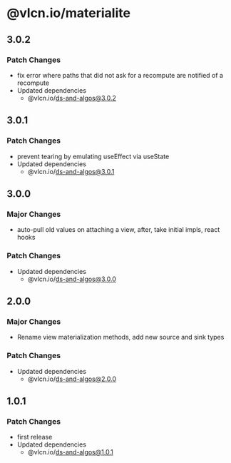# @vlcn.io/materialite

## 3.0.2

### Patch Changes

- fix error where paths that did not ask for a recompute are notified of a recompute
- Updated dependencies
  - @vlcn.io/ds-and-algos@3.0.2

## 3.0.1

### Patch Changes

- prevent tearing by emulating useEffect via useState
- Updated dependencies
  - @vlcn.io/ds-and-algos@3.0.1

## 3.0.0

### Major Changes

- auto-pull old values on attaching a view, after, take initial impls, react hooks

### Patch Changes

- Updated dependencies
  - @vlcn.io/ds-and-algos@3.0.0

## 2.0.0

### Major Changes

- Rename view materialization methods, add new source and sink types

### Patch Changes

- Updated dependencies
  - @vlcn.io/ds-and-algos@2.0.0

## 1.0.1

### Patch Changes

- first release
- Updated dependencies
  - @vlcn.io/ds-and-algos@1.0.1
